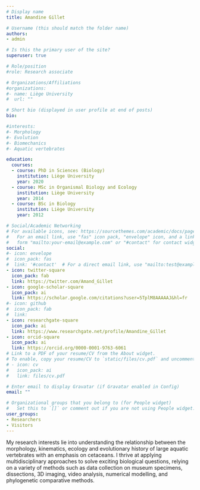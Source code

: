 ```yaml
---
# Display name
title: Amandine Gillet

# Username (this should match the folder name)
authors: 
- admin

# Is this the primary user of the site?
superuser: true

# Role/position
#role: Research associate

# Organizations/Affiliations
#organizations:
#- name: Liège University
#  url: ""

# Short bio (displayed in user profile at end of posts)
bio: 

#interests:
#- Morphology
#- Evolution
#- Biomechanics
#- Aquatic vertebrates

education:
  courses:
  - course: PhD in Sciences (Biology)
    institution: Liège University
    year: 2020
  - course: MSc in Organismal Biology and Ecology
    institution: Liège University
    year: 2014
  - course: BSc in Biology
    institution: Liège University
    year: 2012

# Social/Academic Networking
# For available icons, see: https://sourcethemes.com/academic/docs/page-builder/#icons
#   For an email link, use "fas" icon pack, "envelope" icon, and a link in the
#   form "mailto:your-email@example.com" or "#contact" for contact widget.
social:
#- icon: envelope
#  icon_pack: fas
#  link: '#contact'  # For a direct email link, use "mailto:test@example.org".
- icon: twitter-square
  icon_pack: fab
  link: https://twitter.com/Amand_Gillet
- icon: google-scholar-square
  icon_pack: ai
  link: https://scholar.google.com/citations?user=5TplM8AAAAAJ&hl=fr
#- icon: github
#  icon_pack: fab
#  link: 
- icon: researchgate-square
  icon_pack: ai
  link: https://www.researchgate.net/profile/Amandine_Gillet
- icon: orcid-square
  icon_pack: ai
  link: https://orcid.org/0000-0001-9763-6061
# Link to a PDF of your resume/CV from the About widget.
# To enable, copy your resume/CV to `static/files/cv.pdf` and uncomment the lines below.
# - icon: cv
#   icon_pack: ai
#   link: files/cv.pdf

# Enter email to display Gravatar (if Gravatar enabled in Config)
email: ""

# Organizational groups that you belong to (for People widget)
#   Set this to `[]` or comment out if you are not using People widget.
user_groups:
- Researchers
- Visitors
---
```


My research interests lie into understanding the relationship between the morphology, kinematics, ecology and evolutionary history of large aquatic vertebrates with an emphasis on cetaceans. I thrive at applying multidisciplinary approaches to solve exciting biological questions, relying on a variety of methods such as data collection on museum specimens, dissections, 3D imaging, video analysis, numerical modelling, and phylogenetic comparative methods.
